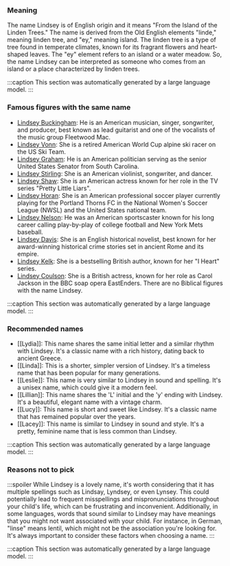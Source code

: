 ### Meaning
The name Lindsey is of English origin and it means "From the Island of the Linden Trees." The name is derived from the Old English elements "linde," meaning linden tree, and "ey," meaning island. The linden tree is a type of tree found in temperate climates, known for its fragrant flowers and heart-shaped leaves. The "ey" element refers to an island or a water meadow. So, the name Lindsey can be interpreted as someone who comes from an island or a place characterized by linden trees.

:::caption
This section was automatically generated by a large language model.
:::

### Famous figures with the same name
- [Lindsey Buckingham](https://en.wikipedia.org/wiki/Lindsey_Buckingham): He is an American musician, singer, songwriter, and producer, best known as lead guitarist and one of the vocalists of the music group Fleetwood Mac.
- [Lindsey Vonn](https://en.wikipedia.org/wiki/Lindsey_Vonn): She is a retired American World Cup alpine ski racer on the US Ski Team.
- [Lindsey Graham](https://en.wikipedia.org/wiki/Lindsey_Graham): He is an American politician serving as the senior United States Senator from South Carolina.
- [Lindsey Stirling](https://en.wikipedia.org/wiki/Lindsey_Stirling): She is an American violinist, songwriter, and dancer.
- [Lindsey Shaw](https://en.wikipedia.org/wiki/Lindsey_Shaw): She is an American actress known for her role in the TV series "Pretty Little Liars".
- [Lindsey Horan](https://en.wikipedia.org/wiki/Lindsey_Horan): She is an American professional soccer player currently playing for the Portland Thorns FC in the National Women's Soccer League (NWSL) and the United States national team.
- [Lindsey Nelson](https://en.wikipedia.org/wiki/Lindsey_Nelson): He was an American sportscaster known for his long career calling play-by-play of college football and New York Mets baseball.
- [Lindsey Davis](https://en.wikipedia.org/wiki/Lindsey_Davis): She is an English historical novelist, best known for her award-winning historical crime stories set in ancient Rome and its empire.
- [Lindsey Kelk](https://en.wikipedia.org/wiki/Lindsey_Kelk): She is a bestselling British author, known for her "I Heart" series.
- [Lindsey Coulson](https://en.wikipedia.org/wiki/Lindsey_Coulson): She is a British actress, known for her role as Carol Jackson in the BBC soap opera EastEnders.
There are no Biblical figures with the name Lindsey.

:::caption
This section was automatically generated by a large language model.
:::

### Recommended names
- [[Lydia]]: This name shares the same initial letter and a similar rhythm with Lindsey. It's a classic name with a rich history, dating back to ancient Greece.
- [[Linda]]: This is a shorter, simpler version of Lindsey. It's a timeless name that has been popular for many generations.
- [[Leslie]]: This name is very similar to Lindsey in sound and spelling. It's a unisex name, which could give it a modern feel.
- [[Lillian]]: This name shares the 'L' initial and the 'y' ending with Lindsey. It's a beautiful, elegant name with a vintage charm.
- [[Lucy]]: This name is short and sweet like Lindsey. It's a classic name that has remained popular over the years.
- [[Lacey]]: This name is similar to Lindsey in sound and style. It's a pretty, feminine name that is less common than Lindsey.

:::caption
This section was automatically generated by a large language model.
:::

### Reasons not to pick
:::spoiler
While Lindsey is a lovely name, it's worth considering that it has multiple spellings such as Lindsay, Lyndsey, or even Lynsey. This could potentially lead to frequent misspellings and mispronunciations throughout your child's life, which can be frustrating and inconvenient. Additionally, in some languages, words that sound similar to Lindsey may have meanings that you might not want associated with your child. For instance, in German, "linse" means lentil, which might not be the association you're looking for. It's always important to consider these factors when choosing a name.
:::

:::caption
This section was automatically generated by a large language model.
:::